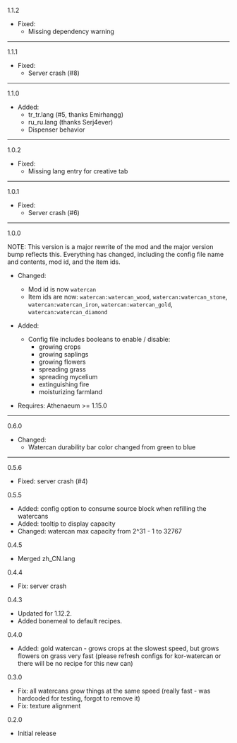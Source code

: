 1.1.2

  * Fixed:
    * Missing dependency warning

---

1.1.1

  * Fixed:
    * Server crash (#8)

---

1.1.0

  * Added:
    * tr_tr.lang (#5, thanks Emirhangg)
    * ru_ru.lang (thanks Serj4ever)
    * Dispenser behavior

---

1.0.2

  * Fixed:
    * Missing lang entry for creative tab

---

1.0.1

  * Fixed:
    * Server crash (#6)

---

1.0.0

  NOTE: This version is a major rewrite of the mod and the major version bump reflects this. Everything has changed, including the config file name and contents, mod id, and the item ids.

  * Changed:
    * Mod id is now `watercan`
    * Item ids are now: `watercan:watercan_wood`, `watercan:watercan_stone`, `watercan:watercan_iron`, `watercan:watercan_gold`, `watercan:watercan_diamond`

  * Added:
    * Config file includes booleans to enable / disable:
      * growing crops
      * growing saplings
      * growing flowers
      * spreading grass
      * spreading mycelium
      * extinguishing fire
      * moisturizing farmland

  * Requires: Athenaeum >= 1.15.0

---

0.6.0

  * Changed:
    * Watercan durability bar color changed from green to blue

---

0.5.6
* Fixed: server crash (#4)

0.5.5
* Added: config option to consume source block when refilling the watercans
* Added: tooltip to display capacity
* Changed: watercan max capacity from 2^31 - 1 to 32767

0.4.5
* Merged zh_CN.lang

0.4.4
* Fix: server crash

0.4.3
* Updated for 1.12.2.
* Added bonemeal to default recipes.

0.4.0
* Added: gold watercan - grows crops at the slowest speed, but grows flowers on grass very fast (please refresh configs for kor-watercan or there will be no recipe for this new can)

0.3.0
* Fix: all watercans grow things at the same speed (really fast - was hardcoded for testing, forgot to remove it)
* Fix: texture alignment

0.2.0
* Initial release